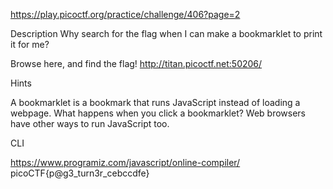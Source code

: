 
https://play.picoctf.org/practice/challenge/406?page=2

Description
Why search for the flag when I can make a bookmarklet to print it for me?

Browse here, and find the flag!
http://titan.picoctf.net:50206/

Hints

A bookmarklet is a bookmark that runs JavaScript instead of loading a webpage.
What happens when you click a bookmarklet?
Web browsers have other ways to run JavaScript too.

CLI



https://www.programiz.com/javascript/online-compiler/
picoCTF{p@g3_turn3r_cebccdfe}

